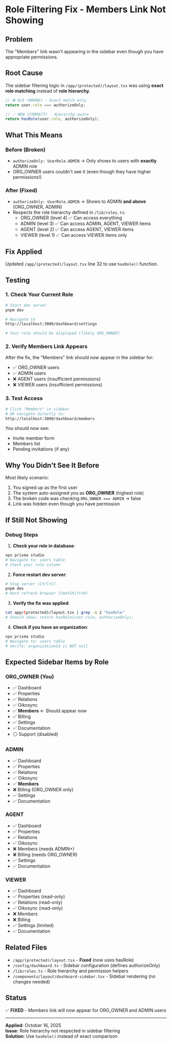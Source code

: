 # Role Filtering Fix - Members Link Not Showing

## Problem

The "Members" link wasn't appearing in the sidebar even though you have appropriate permissions.

## Root Cause

The sidebar filtering logic in `/app/(protected)/layout.tsx` was using **exact role matching** instead of **role hierarchy**.

```typescript
// ❌ OLD (WRONG) - Exact match only
return user.role === authorizeOnly;

// ✅ NEW (CORRECT) - Hierarchy-aware
return hasRole(user.role, authorizeOnly);
```

## What This Means

### Before (Broken)
- `authorizeOnly: UserRole.ADMIN` → Only shows to users with **exactly** ADMIN role
- ORG_OWNER users couldn't see it (even though they have higher permissions!)

### After (Fixed)
- `authorizeOnly: UserRole.ADMIN` → Shows to ADMIN **and above** (ORG_OWNER, ADMIN)
- Respects the role hierarchy defined in `/lib/roles.ts`:
  - ORG_OWNER (level 4) ✅ Can access everything
  - ADMIN (level 3) ✅ Can access ADMIN, AGENT, VIEWER items
  - AGENT (level 2) ✅ Can access AGENT, VIEWER items
  - VIEWER (level 1) ✅ Can access VIEWER items only

## Fix Applied

Updated `/app/(protected)/layout.tsx` line 32 to use `hasRole()` function.

## Testing

### 1. Check Your Current Role

```bash
# Start dev server
pnpm dev

# Navigate to
http://localhost:3000/dashboard/settings

# Your role should be displayed (likely ORG_OWNER)
```

### 2. Verify Members Link Appears

After the fix, the "Members" link should now appear in the sidebar for:
- ✅ ORG_OWNER users
- ✅ ADMIN users
- ❌ AGENT users (insufficient permissions)
- ❌ VIEWER users (insufficient permissions)

### 3. Test Access

```bash
# Click "Members" in sidebar
# OR navigate directly to:
http://localhost:3000/dashboard/members
```

You should now see:
- Invite member form
- Members list
- Pending invitations (if any)

## Why You Didn't See It Before

Most likely scenario:
1. You signed up as the first user
2. The system auto-assigned you as **ORG_OWNER** (highest role)
3. The broken code was checking `ORG_OWNER === ADMIN` → false
4. Link was hidden even though you have permission

## If Still Not Showing

### Debug Steps

1. **Check your role in database**:
```bash
npx prisma studio
# Navigate to: users table
# Check your role column
```

2. **Force restart dev server**:
```bash
# Stop server (Ctrl+C)
pnpm dev
# Hard refresh browser (Cmd+Shift+R)
```

3. **Verify the fix was applied**:
```bash
cat app/(protected)/layout.tsx | grep -A 2 "hasRole"
# Should show: return hasRole(user.role, authorizeOnly);
```

4. **Check if you have an organization**:
```bash
npx prisma studio
# Navigate to: users table
# Verify: organizationId is NOT null
```

## Expected Sidebar Items by Role

### ORG_OWNER (You)
- ✅ Dashboard
- ✅ Properties
- ✅ Relations
- ✅ Oikosync
- ✅ **Members** ← Should appear now
- ✅ Billing
- ✅ Settings
- ✅ Documentation
- ⚪ Support (disabled)

### ADMIN
- ✅ Dashboard
- ✅ Properties
- ✅ Relations
- ✅ Oikosync
- ✅ **Members**
- ❌ Billing (ORG_OWNER only)
- ✅ Settings
- ✅ Documentation

### AGENT
- ✅ Dashboard
- ✅ Properties
- ✅ Relations
- ✅ Oikosync
- ❌ Members (needs ADMIN+)
- ❌ Billing (needs ORG_OWNER)
- ✅ Settings
- ✅ Documentation

### VIEWER
- ✅ Dashboard
- ✅ Properties (read-only)
- ✅ Relations (read-only)
- ✅ Oikosync (read-only)
- ❌ Members
- ❌ Billing
- ✅ Settings (limited)
- ✅ Documentation

## Related Files

- `/app/(protected)/layout.tsx` - **Fixed** (now uses hasRole)
- `/config/dashboard.ts` - Sidebar configuration (defines authorizeOnly)
- `/lib/roles.ts` - Role hierarchy and permission helpers
- `/components/layout/dashboard-sidebar.tsx` - Sidebar rendering (no changes needed)

## Status

✅ **FIXED** - Members link will now appear for ORG_OWNER and ADMIN users

---

**Applied**: October 16, 2025  
**Issue**: Role hierarchy not respected in sidebar filtering  
**Solution**: Use `hasRole()` instead of exact comparison
